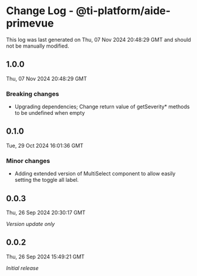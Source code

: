 # Change Log - @ti-platform/aide-primevue

This log was last generated on Thu, 07 Nov 2024 20:48:29 GMT and should not be manually modified.

## 1.0.0
Thu, 07 Nov 2024 20:48:29 GMT

### Breaking changes

- Upgrading dependencies; Change return value of getSeverity* methods to be undefined when empty

## 0.1.0
Tue, 29 Oct 2024 16:01:36 GMT

### Minor changes

- Adding extended version of MultiSelect component to allow easily setting the toggle all label.

## 0.0.3
Thu, 26 Sep 2024 20:30:17 GMT

_Version update only_

## 0.0.2
Thu, 26 Sep 2024 15:49:21 GMT

_Initial release_

